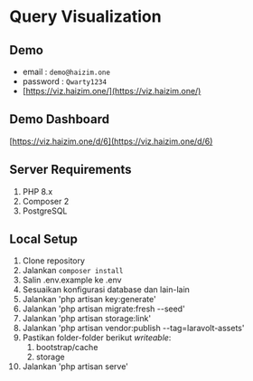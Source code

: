 # Query Visualization

## Demo
- email : `demo@haizim.one`
- password : `Qwarty1234`
- [https://viz.haizim.one/](https://viz.haizim.one/)

## Demo Dashboard
[https://viz.haizim.one/d/6](https://viz.haizim.one/d/6)
## Server Requirements
1. PHP 8.x
1. Composer 2
1. PostgreSQL

## Local Setup
1. Clone repository
1. Jalankan `composer install`
1. Salin .env.example ke .env
1. Sesuaikan konfigurasi database dan lain-lain
1. Jalankan 'php artisan key:generate'
1. Jalankan 'php artisan migrate:fresh --seed'
1. Jalankan 'php artisan storage:link'
1. Jalankan 'php artisan vendor:publish --tag=laravolt-assets'
1. Pastikan folder-folder berikut _writeable_:
    1. bootstrap/cache
    1. storage
1. Jalankan 'php artisan serve'
